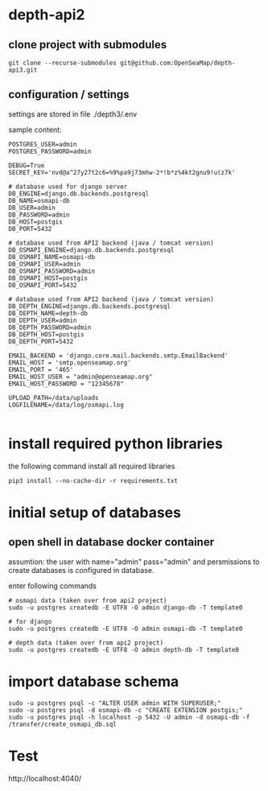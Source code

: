 # depth-api2


## clone project with submodules
```
git clone --recurse-submodules git@github.com:OpenSeaMap/depth-api3.git
```

## configuration / settings
settings are stored in file ./depth3/.env

sample content:

```
POSTGRES_USER=admin
POSTGRES_PASSWORD=admin

DEBUG=True
SECRET_KEY='nvd@a^27y27t2c6=%9%pa9j73mhw-2*!b*z%4kt2gnu9!u(z7k'

# database used for django server
DB_ENGINE=django.db.backends.postgresql
DB_NAME=osmapi-db
DB_USER=admin
DB_PASSWORD=admin
DB_HOST=postgis
DB_PORT=5432

# database used from API2 backend (java / tomcat version)
DB_OSMAPI_ENGINE=django.db.backends.postgresql
DB_OSMAPI_NAME=osmapi-db
DB_OSMAPI_USER=admin
DB_OSMAPI_PASSWORD=admin
DB_OSMAPI_HOST=postgis
DB_OSMAPI_PORT=5432

# database used from API2 backend (java / tomcat version)
DB_DEPTH_ENGINE=django.db.backends.postgresql
DB_DEPTH_NAME=depth-db
DB_DEPTH_USER=admin
DB_DEPTH_PASSWORD=admin
DB_DEPTH_HOST=postgis
DB_DEPTH_PORT=5432

EMAIL_BACKEND = 'django.core.mail.backends.smtp.EmailBackend'
EMAIL_HOST = 'smtp.openseamap.org'
EMAIL_PORT = '465'
EMAIL_HOST_USER = "admin@openseamap.org"
EMAIL_HOST_PASSWORD = "12345678"

UPLOAD_PATH=/data/uploads
LOGFILENAME=/data/log/osmapi.log


```

# install required python libraries
the following command install all required libraries
```
pip3 install --no-cache-dir -r requirements.txt
```

# initial setup of databases

## open shell in database docker container

assumtion: 
the user with 
 name="admin" 
 pass="admin" 
 and persmissions to create databases 
is configured in database.

enter following commands
```
# osmapi data (taken over from api2 project)
sudo -u postgres createdb -E UTF8 -O admin django-db -T template0

# for django
sudo -u postgres createdb -E UTF8 -O admin osmapi-db -T template0

# depth data (taken over from api2 project)
sudo -u postgres createdb -E UTF8 -O admin depth-db -T template0
```

# import database schema
```
sudo -u postgres psql -c "ALTER USER admin WITH SUPERUSER;"
sudo -u postgres psql -d osmapi-db -c "CREATE EXTENSION postgis;"
sudo -u postgres psql -h localhost -p 5432 -U admin -d osmapi-db -f /transfer/create_osmapi_db.sql
```


# Test
http://localhost:4040/